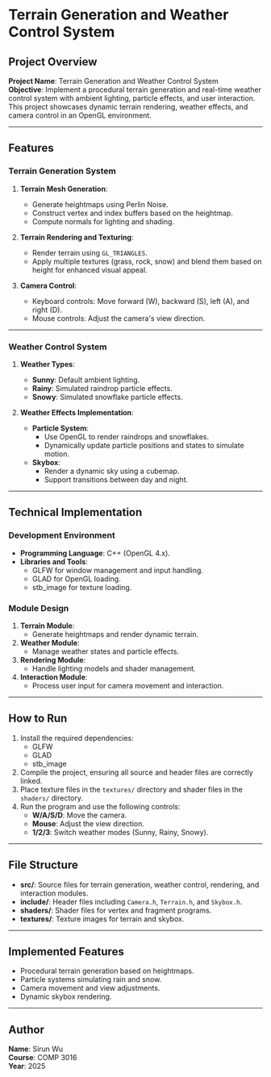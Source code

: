 # Terrain Generation and Weather Control System

## Project Overview

**Project Name**: Terrain Generation and Weather Control System  
**Objective**: Implement a procedural terrain generation and real-time weather control system with ambient lighting, particle effects, and user interaction. This project showcases dynamic terrain rendering, weather effects, and camera control in an OpenGL environment.

---

## Features

### Terrain Generation System
1. **Terrain Mesh Generation**:
   - Generate heightmaps using Perlin Noise.
   - Construct vertex and index buffers based on the heightmap.
   - Compute normals for lighting and shading.

2. **Terrain Rendering and Texturing**:
   - Render terrain using `GL_TRIANGLES`.
   - Apply multiple textures (grass, rock, snow) and blend them based on height for enhanced visual appeal.

3. **Camera Control**:
   - Keyboard controls: Move forward (W), backward (S), left (A), and right (D).
   - Mouse controls: Adjust the camera's view direction.

---

### Weather Control System
1. **Weather Types**:
   - **Sunny**: Default ambient lighting.
   - **Rainy**: Simulated raindrop particle effects.
   - **Snowy**: Simulated snowflake particle effects.

2. **Weather Effects Implementation**:
   - **Particle System**:
     - Use OpenGL to render raindrops and snowflakes.
     - Dynamically update particle positions and states to simulate motion.
   - **Skybox**:
     - Render a dynamic sky using a cubemap.
     - Support transitions between day and night.

---

## Technical Implementation

### Development Environment
- **Programming Language**: C++ (OpenGL 4.x).
- **Libraries and Tools**:
  - GLFW for window management and input handling.
  - GLAD for OpenGL loading.
  - stb_image for texture loading.

### Module Design
1. **Terrain Module**:
   - Generate heightmaps and render dynamic terrain.
2. **Weather Module**:
   - Manage weather states and particle effects.
3. **Rendering Module**:
   - Handle lighting models and shader management.
4. **Interaction Module**:
   - Process user input for camera movement and interaction.

---

## How to Run

1. Install the required dependencies:
   - GLFW
   - GLAD
   - stb_image
2. Compile the project, ensuring all source and header files are correctly linked.
3. Place texture files in the `textures/` directory and shader files in the `shaders/` directory.
4. Run the program and use the following controls:
   - **W/A/S/D**: Move the camera.
   - **Mouse**: Adjust the view direction.
   - **1/2/3**: Switch weather modes (Sunny, Rainy, Snowy).

---

## File Structure

- **src/**: Source files for terrain generation, weather control, rendering, and interaction modules.
- **include/**: Header files including `Camera.h`, `Terrain.h`, and `Skybox.h`.
- **shaders/**: Shader files for vertex and fragment programs.
- **textures/**: Texture images for terrain and skybox.

---

## Implemented Features

- Procedural terrain generation based on heightmaps.
- Particle systems simulating rain and snow.
- Camera movement and view adjustments.
- Dynamic skybox rendering.

---

## Author

**Name**: Sirun Wu  
**Course**: COMP 3016  
**Year**: 2025
